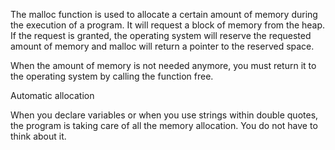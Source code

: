 The malloc function is used to allocate a certain amount of memory during the execution of a program. It will request a block of memory from the heap. If the request is granted, the operating system will reserve the requested amount of memory and malloc will return a pointer to the reserved space.

When the amount of memory is not needed anymore, you must return it to the operating system by calling the function free.

Automatic allocation

When you declare variables or when you use strings within double quotes, the program is taking care of all the memory allocation. You do not have to think about it.




